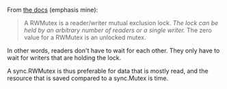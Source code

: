 From [the docs](https://golang.org/pkg/sync/#RWMutex) (emphasis mine):

> A RWMutex is a reader/writer mutual exclusion lock. _The lock can be held by an arbitrary number of readers or a single writer._ The zero value for a RWMutex is an unlocked mutex.

In other words, readers don't have to wait for each other. They only have to wait for writers that are holding the lock.

A sync.RWMutex is thus preferable for data that is mostly read, and the resource that is saved compared to a sync.Mutex is time.